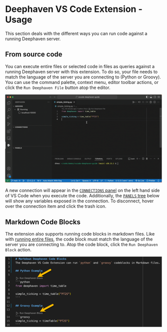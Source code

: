 # Deephaven VS Code Extension - Usage

This section deals with the different ways you can run code against a running Deephaven server.

## From source code

You can execute entire files or selected code in files as queries against a running Deephaven server with this extension. To do so, your file needs to match the language of the server you are connecting to (Python or Groovy). You can use the command palette, context menu, editor toolbar actions, or click the `Run Deephaven File` button atop the editor.

![Run Deephaven file](assets/dhc-connect-to-server.gif)

A new connection will appear in the [`CONNECTIONS` panel](#connections) on the left hand side of VS Code when you execute the code. Additionally, the [`PANELS` tree](#panels) below will show any variables exposed in the connection. To disconnect, hover over the connection item and click the trash icon.

## Markdown Code Blocks

The extension also supports running code blocks in markdown files. Like with [running entire files](#run-code-against-a-deephaven-server), the code block must match the language of the server you are connecting to. Atop the code block, click the `Run Deephaven Block` action.

![Run Deephaven block](assets/markdown-codeblocks.png)